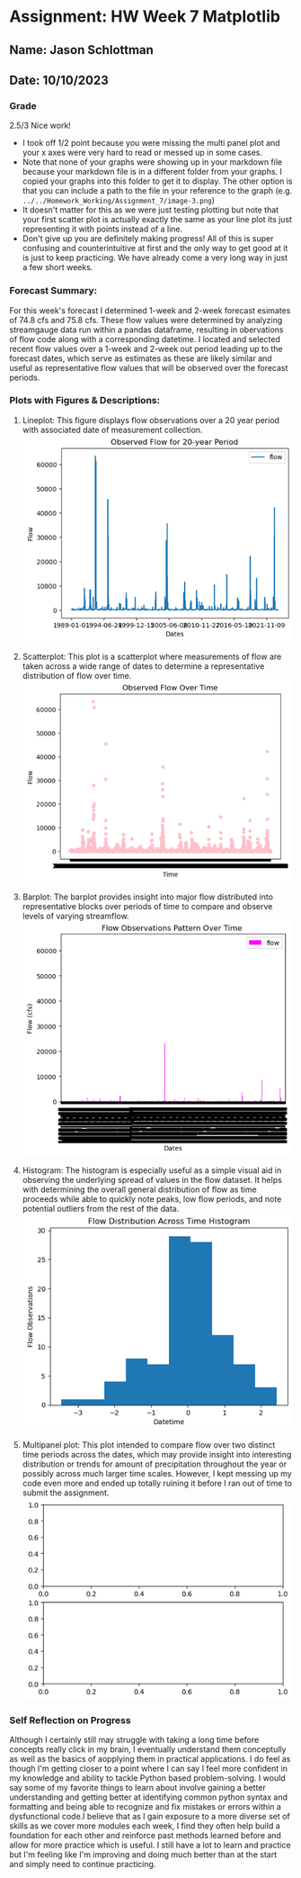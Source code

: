 # Assignment: HW Week 7 Matplotlib
## Name: Jason Schlottman
## Date: 10/10/2023

### Grade
2.5/3 Nice work!
- I took off 1/2 point because you were missing the multi panel plot and your x axes were very hard to read or messed up in some cases. 
- Note that none of your graphs were showing up in your markdown file because your markdown file is in a different folder from your graphs. I copied your graphs into this folder to get it to display. The other option is that you can include a path to the file in your reference to the graph (e.g. `../../Homework_Working/Assignment_7/image-3.png`)
- It doesn't matter for this as we were just testing plotting but note that your first scatter plot is actually exactly the same as your line plot its just representing it with points instead of a line. 
- Don't give up you are definitely making progress! All of this is super confusing and counterintuitive at first and the only way to get good at it is just to keep practicing. We have already come a very long way in just a few short weeks. 
###

### Forecast Summary:
For this week's forecast I determined 1-week and 2-week forecast esimates of 74.8 cfs and  75.8 cfs. These flow values were determined by analyzing streamgauge data run within a pandas dataframe, resulting in obervations of flow code along with a corresponding datetime. 
I located and selected recent flow values over a 1-week and 2-week out period leading up to the forecast dates, which serve as estimates as these are likely similar and useful as representative flow values that will be observed over the forecast periods.
### Plots with Figures & Descriptions: 
1. Lineplot:
   This figure displays flow observations over a 20 year period with associated date of measurement collection.
   ![Alt text](image-3.png)

2. Scatterplot:
   This plot is a scatterplot where measurements of flow are taken across a wide range of dates to determine a representative distribution of flow over time.
   ![Alt text](image-4.png)

3. Barplot:
   The barplot provides insight into major flow distributed into representative blocks over periods of time to compare and observe levels of varying streamflow.
   ![Alt text](image-5.png)
   
4. Histogram:
   The histogram is especially useful as a simple visual aid in observing the underlying spread of values in the flow dataset. It helps with determining the overall general distribution of flow as time proceeds while able to quickly note peaks, low flow periods, and note potential outliers from the rest of the data.
   ![Alt text](image-6.png)
   
5. Multipanel plot:
   This plot intended to compare flow over two distinct time periods across the dates, which may provide insight into interesting distribution or trends for amount of precipitation throughout the year or possibly across much larger time scales. However, I kept messing up my code even more and ended up totally ruining it before I ran out of time to submit the assignment.
![Alt text](image-7.png)
   

### Self Reflection on Progress
Although I certainly still may struggle with taking a long time before concepts really click in my brain, I eventually understand them conceptully as well as the basics of aopplying them in practical applications. I do feel as though I'm getting closer to a point where I can say I feel more confident in my knowledge and ability to tackle Python based problem-solving. 
I would say some of my favorite things to learn about involve gaining a better understanding and getting better at identifying common python syntax and formatting and being able to recognize and fix mistakes or errors within a dysfunctional code.I believe that as I gain exposure to a more diverse set of skills as we cover more modules each week, I find they often help build a foundation for each other and reinforce past methods learned before and allow for more practice which is useful. I still have a lot to learn and practice but I'm feeling like I'm improving and doing much better than at the start and simply need to continue practicing.